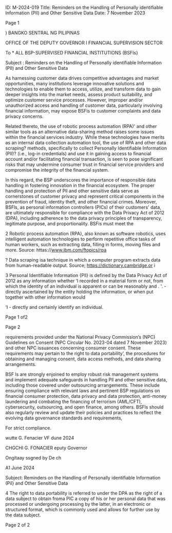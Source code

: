 ID: M-2024-019
Title: Reminders on the Handling of Personally identifiable Information (PII) and Other Sensitive Data
Date: 7 November 2023

Page 1

) BANGKO SENTRAL NG PILIPINAS

OFFICE OF THE DEPUTY GOVERNOR I FINANCIAL SUPERVISION SECTOR

To * ALL BSP-SUPERVISED FINANCIAL INSTITUTIONS (BSFIs}

Subject : Reminders on the Handling of Personally identifiable Information (PII) and Other Sensitive Data

As harnessing customer data drives competitive advantages and market opportunities, many institutions leverage innovative solutions and technologies to enable them to access, utilize, and transform data to gain deeper insights into the market needs, assess product suitability, and optimize customer service processes. However, improper and/or unauthorized access and handling of customer data, particularly involving financial information, may expose BSFis to customer complaints and data privacy concerns.

Related thereto, the use of robotic process automation (RPA)' and other similar tools as an alternative data-sharing method raises some issues within the financial services industry. While these technologies have merits as an internal data collection automation tool, the use of RPA and other data scraping? methods, specifically to collect Personally Identifiable Information (PII)? (i.e., log-in credentials) and use it in gaining access to financial account and/or facilitating financial transaction, is seen to pose significant risks that may undermine consumer trust in financial service providers and compromise the integrity of the financial system.

In this regard, the BSP underscores the importance of responsible data handling in fostering innovation in the financial ecosystem. The proper handling and protection of Pll and other sensitive data serve as cornerstones of customer privacy and represent critical components in the prevention of fraud, identity theft, and other financial crimes. Moreover, BSFls, as personal information controllers (PICs) of their customers' data, are ultimately responsible for compliance with the Data Privacy Act of 2012 (DPA), including adherence to the data privacy principles of transparency, legitimate purpose, and proportionality. BSFis must meet the

2 Robotic process automation (RPA}, also known as software robotics, uses intelligent automation technologies to perform repetitive office tasks of human workers, such as extracting data, filling in forms, moving files and more. Source: httas://www.ibm.com/ftopics/rpa

? Data scraping isa technique in which a computer program extracts data from human-readable output. Source; https://dictionary.cambridge.or i

3 Personal Identifiable Information {Pll} is defined by the Data Privacy Act of 2012 as any information whether ‘I recorded in a material form or not, from which the identity of an individual is apparent or can be reasonably and . '. -directly ascertained by the entity holding the information, or when put together with other information would

‘I - directly and certainly identify an individual.

Page 1 of2

Page 2

requirements provided under the National Privacy Commission’s (NPC) Guidelines on Consent (NPC Circular No. 2023-04 dated 7 November 2023) and other NPC issuances concerning consumer consent. These requirements may pertain to the right to data portability’, the procedures for obtaining and managing consent, data access methods, and data sharing arrangements.

BSF ls are strongly enjoined to employ robust risk management systems and implement adequate safeguards in handling Pll and other sensitive data, including those covered under outsourcing arrangements. These include ensuring compliance with relevant laws and pertinent BSP regulations on financial consumer protection, data privacy and data protection, anti-money laundering and combating the financing of terrorism (AML/CFT), cybersecurity, outsourcing, and open finance, among others. BSFls should also regularly review and update their policies and practices to reflect the evolving data governance standards and requirements,

For strict compliance.

wutte G. Fenacier VF dune 2024

CHGCHI G. FONACIER eputy Governor

Ongitaay ssgned by De ch

A1 June 2024

Subject: Reminders on the Handling of Personally identifiable Information (Pil} and Other Sensitive Data

4 The right to data portability is referred to under the DPA as the right of a data subject to obtain froma PIC a copy of his or her personal data that was processed or undergoing processing by the latter, in an electronic or structured format, which is commonly used and allows for further use by the data subject.

Page 2 of 2